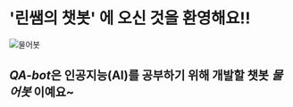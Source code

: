# **'린쌤의 챗봇'** 에 오신 것을 환영해요!!

![물어봇](https://github.com/minjumandu/chrischatbot/blob/7fb20c22217aea606ecf4be0e465e243a4da48d8/img.gif)

## *QA-bot*은 인공지능(AI)를 공부하기 위해 개발할 챗봇 *물어봇* 이예요~
